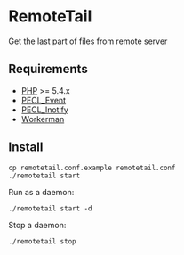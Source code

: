 # RemoteTail
Get the last part of files from remote server

## Requirements
- [PHP](http://www.php.net/) >= 5.4.x
- [PECL_Event](https://pecl.php.net/package/event)
- [PECL_Inotify](https://pecl.php.net/package/inotify)
- [Workerman](https://github.com/walkor/Workerman)

## Install
```
cp remotetail.conf.example remotetail.conf
./remotetail start
```
Run as a daemon:
```
./remotetail start -d
```
Stop a daemon:
```
./remotetail stop
```
